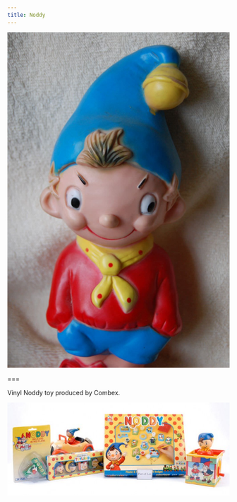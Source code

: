 ```yaml
---
title: Noddy
---
```


![Noddy](noddy.jpg)

===

Vinyl Noddy toy produced by Combex.

![Noddy](noddy2.jpg)
